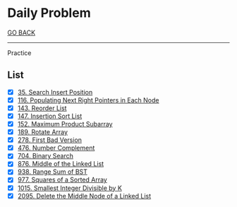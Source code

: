 # Daily Problem

[GO BACK](../README.md)

___

Practice

## List

* [x] [35. Search Insert Position](./35_Search-Insert-Position/README.md)
* [x] [116. Populating Next Right Pointers in Each Node](./116_Populating-Next-Right-Pointers-in-Each-Node/README.md)
* [x] [143. Reorder List](./143_Reorder-List/README.md)
* [x] [147. Insertion Sort List](./147_Insertion-Sort-List/README.md)
* [x] [152. Maximum Product Subarray](./152_Maximum-Product-Subarray/README.md)
* [x] [189. Rotate Array](./189_Rotate-Array/README.md)
* [x] [278. First Bad Version](./278_First-Bad-Version/README.md)
* [x] [476. Number Complement](./476_Number-Complement/README.md)
* [x] [704. Binary Search](./704_Binary-Search/README.md)
* [x] [876. Middle of the Linked List](./876_Middle-Of-The-Linked-List/README.md)
* [x] [938. Range Sum of BST](./938_Range-Sum-of-BST/README.md)
* [x] [977. Squares of a Sorted Array](./977_Squares-of-a-Sorted-Array/README.md)
* [x] [1015. Smallest Integer Divisible by K](./1015_Smallest-Integer-Divisible-by-K/README.md)
* [x] [2095. Delete the Middle Node of a Linked List](2095_Delete-The-Middle-Node-Of-A-Linked-List/README.md)
